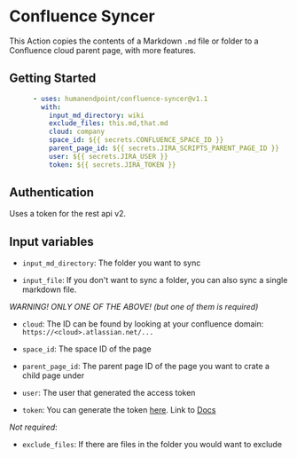 # Confluence Syncer

This Action copies the contents of a Markdown `.md` file or folder to a Confluence cloud parent page, with more features.

## Getting Started

```yml
      - uses: humanendpoint/confluence-syncer@v1.1
        with:
          input_md_directory: wiki
          exclude_files: this.md,that.md
          cloud: company
          space_id: ${{ secrets.CONFLUENCE_SPACE_ID }}
          parent_page_id: ${{ secrets.JIRA_SCRIPTS_PARENT_PAGE_ID }}
          user: ${{ secrets.JIRA_USER }}
          token: ${{ secrets.JIRA_TOKEN }}
```

## Authentication

Uses a token for the rest api v2.

## Input variables

- `input_md_directory`: The folder you want to sync

- `input_file`: If you don't want to sync a folder, you can also sync a single markdown file.

*WARNING! ONLY ONE OF THE ABOVE! (but one of them is required)*

- `cloud`: The ID can be found by looking at your confluence domain: `https://<cloud>.atlassian.net/...`

- `space_id`: The space ID of the page

- `parent_page_id`: The parent page ID of the page you want to crate a child page under

- `user`: The user that generated the access token

- `token`: You can generate the token [here](https://id.atlassian.com/manage-profile/security/api-tokens). Link to [Docs](https://confluence.atlassian.com/cloud/api-tokens-938839638.html)

*Not required*:

- `exclude_files`: If there are files in the folder you would want to exclude
